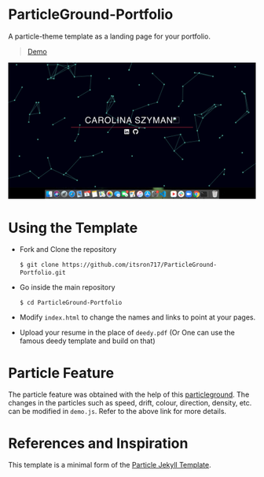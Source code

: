 # ParticleGround-Portfolio

A particle-theme template as a landing page for your portfolio.

> [Demo](https://landing-page--itsron717.repl.co/)

<img src="particle_demo/particle_demo.png"/>

# Using the Template

- Fork and Clone the repository

  ```
  $ git clone https://github.com/itsron717/ParticleGround-Portfolio.git
  ```

- Go inside the main repository

  ```
  $ cd ParticleGround-Portfolio
  ```

- Modify `index.html` to change the names and links to point at your pages.

- Upload your resume in the place of `deedy.pdf` (Or One can use the famous deedy template and build on that)

# Particle Feature

The particle feature was obtained with the help of this [particleground](https://github.com/jnicol/particleground). The changes in the particles such as speed, drift, colour, direction, density, etc. can be modified in `demo.js`. Refer to the above link for more details.

# References and Inspiration

This template is a minimal form of the [Particle Jekyll Template](https://github.com/nrandecker/particle).
